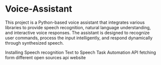 # Voice-Assistant
This project is a Python-based voice assistant that integrates various libraries to provide speech recognition, natural language understanding, and interactive voice responses. The assistant is designed to recognize user commands, process the input intelligently, and respond dynamically through synthesized speech.

 Installing Speech recognition 
 Text to Speech
 Task Automation
 API fetching form different open sources api website
